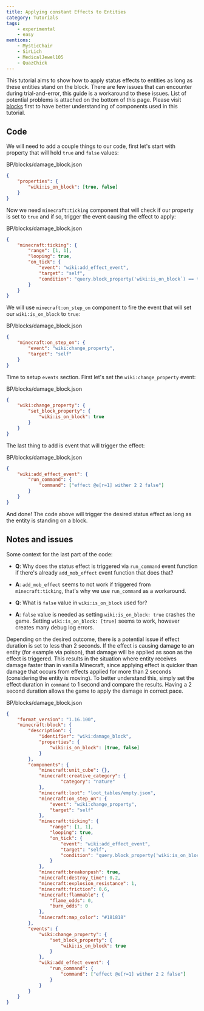 ```yaml
---
title: Applying constant Effects to Entities
category: Tutorials
tags:
    - experimental
    - easy
mentions:
    - MysticChair
	- SirLich
	- MedicalJewel105
	- QuazChick
---
```


This tutorial aims to show how to apply status effects to entities as long as these entities stand on the block. There are few issues that can encounter during trial-and-error, this guide is a workaround to these issues. List of potential problems is attached on the bottom of this page.
Please visit [blocks](/blocks/blocks-stable) first to have better understanding of components used in this tutorial.

## Code

We will need to add a couple things to our code, first let's start with property that will hold `true` and `false` values:

<CodeHeader>BP/blocks/damage_block.json</CodeHeader>

```json
{
	"properties": {
		"wiki:is_on_block": [true, false]
	}
}
```

Now we need `minecraft:ticking` component that will check if our property is set to `true` and if so, trigger the event causing the effect to apply:

<CodeHeader>BP/blocks/damage_block.json</CodeHeader>

```json
{
	"minecraft:ticking": {
		"range": [1, 1],
		"looping": true,
		"on_tick": {
			"event": "wiki:add_effect_event",
			"target": "self",
			"condition": "query.block_property('wiki:is_on_block`) == true"
		}
	}
}
```

We will use `minecraft:on_step_on` component to fire the event that will set our `wiki:is_on_block` to `true`:

<CodeHeader>BP/blocks/damage_block.json</CodeHeader>

```json
{
	"minecraft:on_step_on": {
		"event": "wiki:change_property",
		"target": "self"
	}
}
```

Time to setup `events` section. First let's set the `wiki:change_property` event:

<CodeHeader>BP/blocks/damage_block.json</CodeHeader>

```json
{
	"wiki:change_property": {
		"set_block_property": {
			"wiki:is_on_block": true
		}
	}
}
```

The last thing to add is event that will trigger the effect:

<CodeHeader>BP/blocks/damage_block.json</CodeHeader>

```json
{
	"wiki:add_effect_event": {
		"run_command": {
			"command": ["effect @e[r=1] wither 2 2 false"]
		}
	}
}
```

And done! The code above will trigger the desired status effect as long as the entity is standing on a block.

## Notes and issues

Some context for the last part of the code:

-   **Q**: Why does the status effect is triggered via `run_command` event function if there's already `add_mob_effect` event function that does that?

-   **A**: `add_mob_effect` seems to not work if triggered from `minecraft:ticking`, that's why we use `run_command` as a workaround.

-   **Q**: What is `false` value in `wiki:is_on_block` used for?

-   **A**: `false` value is needed as setting `wiki:is_on_block: true` crashes the game. Setting `wiki:is_on_block: [true]` seems to work, however creates many debug log errors.

Depending on the desired outcome, there is a potential issue if effect duration is set to less than 2 seconds. If the effect is causing damage to an entity (for example via poison), that damage will be applied as soon as the effect is triggered. This results in the situation where entity receives damage faster than in vanilla Minecraft, since applying effect is quicker than damage that occurs from effects applied for more than 2 seconds (considering the entity is moving). To better understand this, simply set the effect duration in `command` to 1 second and compare the results.
Having a 2 second duration allows the game to apply the damage in correct pace.

<Spoiler title="Example code">

<CodeHeader>BP/blocks/damage_block.json</CodeHeader>

```json
{
	"format_version": "1.16.100",
	"minecraft:block": {
		"description": {
			"identifier": "wiki:damage_block",
			"properties": {
				"wiki:is_on_block": [true, false]
			}
		},
		"components": {
			"minecraft:unit_cube": {},
			"minecraft:creative_category": {
					"category": "nature"
			},
			"minecraft:loot": "loot_tables/empty.json",
			"minecraft:on_step_on": {
				"event": "wiki:change_property",
				"target": "self"
			},
			"minecraft:ticking": {
				"range": [1, 1],
				"looping": true,
				"on_tick": {
					"event": "wiki:add_effect_event",
					"target": "self",
					"condition": "query.block_property('wiki:is_on_block') == true"
				}
			},
			"minecraft:breakonpush": true,
			"minecraft:destroy_time": 0.2,
			"minecraft:explosion_resistance": 1,
			"minecraft:friction": 0.6,
			"minecraft:flammable": {
				"flame_odds": 0,
				"burn_odds": 0
			},
			"minecraft:map_color": "#181818"
		},
		"events": {
			"wiki:change_property": {
				"set_block_property": {
					"wiki:is_on_block": true
				}
			},
			"wiki:add_effect_event": {
				"run_command": {
					"command": ["effect @e[r=1] wither 2 2 false"]
				}
			}
		}
	}
}
```

</Spoiler>
